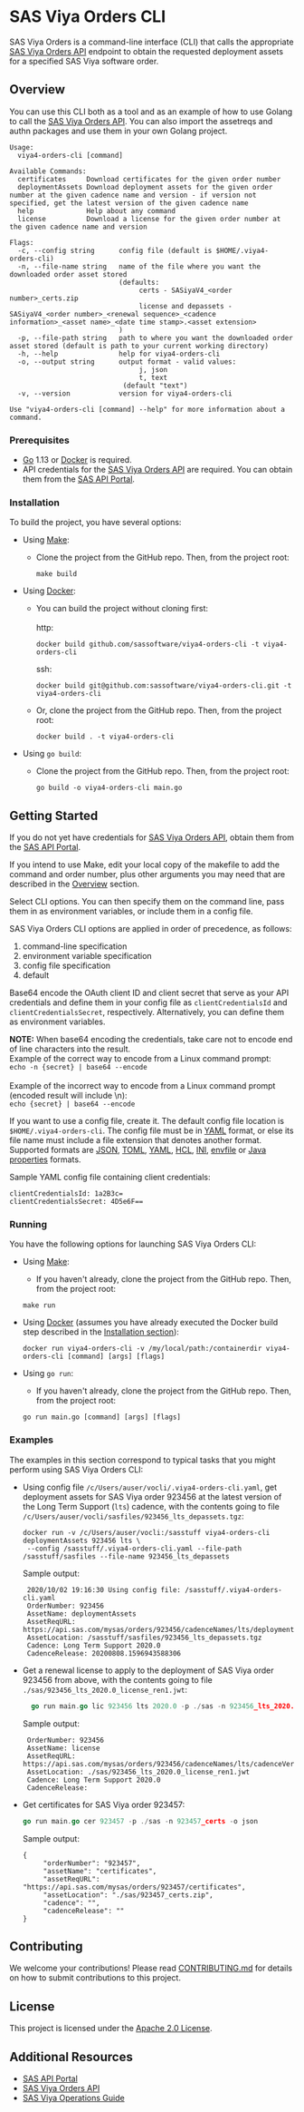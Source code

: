 # SAS Viya Orders CLI
SAS Viya Orders is a command-line interface (CLI) that calls the appropriate 
[SAS Viya Orders API](https://developer.sas.com/guides/sas-viya-orders.html) 
endpoint to obtain the requested deployment assets for a specified SAS Viya 
software order.

## Overview
You can use this CLI both as a tool and as an example of how to use Golang to call the 
[SAS Viya Orders API](https://developer.sas.com/guides/sas-viya-orders.html). You can 
also import the assetreqs and authn packages and use them in your own Golang project.
```
Usage:
  viya4-orders-cli [command]

Available Commands:
  certificates     Download certificates for the given order number
  deploymentAssets Download deployment assets for the given order number at the given cadence name and version - if version not specified, get the latest version of the given cadence name
  help             Help about any command
  license          Download a license for the given order number at the given cadence name and version

Flags:
  -c, --config string      config file (default is $HOME/.viya4-orders-cli)
  -n, --file-name string   name of the file where you want the downloaded order asset stored
                           (defaults:
                                certs - SASiyaV4_<order number>_certs.zip
                                license and depassets - SASiyaV4_<order number>_<renewal sequence>_<cadence information>_<asset name>_<date time stamp>.<asset extension>
                           )
  -p, --file-path string   path to where you want the downloaded order asset stored (default is path to your current working directory)
  -h, --help               help for viya4-orders-cli
  -o, --output string      output format - valid values:
                                j, json
                                t, text
                            (default "text")
  -v, --version            version for viya4-orders-cli

Use "viya4-orders-cli [command] --help" for more information about a command.
```
### Prerequisites

* [Go](https://golang.org/) 1.13 or [Docker](https://www.docker.com/) is required.
* API credentials for the [SAS Viya Orders API](https://developer.sas.com/guides/sas-viya-orders.html)
are required. You can obtain them from the [SAS API Portal](https://apiportal.sas.com/get-started).

### Installation
To build the project, you have several options:

* Using [Make](https://www.gnu.org/software/make/): <br>
  * Clone the project from the GitHub repo. Then, from the project root:
    ```
    make build
    ```

* Using [Docker](https://www.docker.com/): <br>
  * You can build the project without cloning first:<br/><br/>
    http:
     ```
     docker build github.com/sassoftware/viya4-orders-cli -t viya4-orders-cli
     ```
    ssh:
     ```
     docker build git@github.com:sassoftware/viya4-orders-cli.git -t viya4-orders-cli
     ```
  * Or, clone the project from the GitHub repo. Then, from the project root:
     ```
     docker build . -t viya4-orders-cli
     ```
* Using `go build`: <br>
  * Clone the project from the GitHub repo. Then, from the project root:
    ```
    go build -o viya4-orders-cli main.go
    ```

## Getting Started
If you do not yet have credentials for [SAS Viya Orders API](https://developer.sas.com/guides/sas-viya-orders.html), 
obtain them from the [SAS API Portal](https://apiportal.sas.com/get-started).

If you intend to use Make, edit your local copy of the makefile to add the command and order number, plus other 
arguments you may need that are described in the [Overview](#Overview) section.

Select CLI options. You can then specify them on the command line, pass them in
  as environment variables, or include them in a config file.

  SAS Viya Orders CLI options are applied in order of precedence, as follows:
  1. command-line specification
  1. environment variable specification
  1. config file specification
  1. default
  
Base64 encode the OAuth client ID and client secret that serve as your API credentials and define 
them in your config file as `clientCredentialsId` and `clientCredentialsSecret`, respectively. Alternatively, you 
can define them as environment variables.

**NOTE:** When base64 encoding the credentials, take care not to encode end of line characters into the result. <br/>
Example of the correct way to encode from a Linux command prompt:<br/>
 `echo -n {secret} | base64 --encode`<br/><br/>
Example of the incorrect way to encode from a Linux command prompt (encoded result will include \n):<br/>
 `echo {secret} | base64 --encode`

If you want to use a config file, create it. The default config file location is `$HOME/.viya4-orders-cli`.
The config file must be in [YAML](https://yaml.org/) format, or else its file name must 
include a file extension that denotes another format. Supported formats are [JSON](https://www.json.org/), 
[TOML](https://github.com/toml-lang/toml), [YAML](https://yaml.org/), [HCL](https://github.com/hashicorp/hcl), 
[INI](https://docs.microsoft.com/en-us/previous-versions/windows/desktop/ms717987(v=vs.85)), 
[envfile](https://www.npmjs.com/package/envfile) or 
[Java properties](https://docs.oracle.com/javase/tutorial/essential/environment/properties.html) formats.

Sample YAML config file containing client credentials:
```
clientCredentialsId: 1a2B3c=
clientCredentialsSecret: 4D5e6F==
```

### Running

You have the following options for launching SAS Viya Orders CLI:

* Using [Make](https://www.gnu.org/software/make/): <br>
  * If you haven't already, clone the project from the GitHub repo. Then, from the project root:
   ```unix
   make run
   ```

* Using [Docker](https://www.docker.com/) (assumes you have already executed the Docker build step described
 in the [Installation section](#installation)): <br>
   ```docker
   docker run viya4-orders-cli -v /my/local/path:/containerdir viya4-orders-cli [command] [args] [flags]
   ```
  
* Using `go run`: <br>
  * If you haven't already, clone the project from the GitHub repo. Then, from the project root:
   ```
   go run main.go [command] [args] [flags]
   ```

### Examples

The examples in this section correspond to typical tasks that you might 
perform using SAS Viya Orders CLI:

* Using config file `/c/Users/auser/vocli/.viya4-orders-cli.yaml`, get deployment assets for SAS Viya order 923456 at 
the latest version of the Long Term Support (`lts`) cadence, with the contents going to file 
`/c/Users/auser/vocli/sasfiles/923456_lts_depassets.tgz`: <br>
     ```docker
    docker run -v /c/Users/auser/vocli:/sasstuff viya4-orders-cli deploymentAssets 923456 lts \
      --config /sasstuff/.viya4-orders-cli.yaml --file-path /sasstuff/sasfiles --file-name 923456_lts_depassets
     ```
  
   Sample output: <br>
     
   ```text
    2020/10/02 19:16:30 Using config file: /sasstuff/.viya4-orders-cli.yaml
    OrderNumber: 923456
    AssetName: deploymentAssets
    AssetReqURL: https://api.sas.com/mysas/orders/923456/cadenceNames/lts/deploymentAssets
    AssetLocation: /sasstuff/sasfiles/923456_lts_depassets.tgz
    Cadence: Long Term Support 2020.0
    CadenceRelease: 20200808.1596943588306
   ```
   
* Get a renewal license to apply to the deployment of SAS Viya order 923456 from above, with the contents going to file 
`./sas/923456_lts_2020.0_license_ren1.jwt`: <br>
   
    ```go
      go run main.go lic 923456 lts 2020.0 -p ./sas -n 923456_lts_2020.0_license_ren1
    ```
   
   Sample output: <br>
     
   ```text
    OrderNumber: 923456
    AssetName: license
    AssetReqURL: https://api.sas.com/mysas/orders/923456/cadenceNames/lts/cadenceVersions/2020.0/license
    AssetLocation: ./sas/923456_lts_2020.0_license_ren1.jwt
    Cadence: Long Term Support 2020.0
    CadenceRelease:
   ```
  
* Get certificates for SAS Viya order 923457: <br>
   
   ```go
   go run main.go cer 923457 -p ./sas -n 923457_certs -o json
   ``` 
   
   Sample output: <br>
     
   ```
   {
        "orderNumber": "923457",
        "assetName": "certificates",
        "assetReqURL": "https://api.sas.com/mysas/orders/923457/certificates",
        "assetLocation": "./sas/923457_certs.zip",
        "cadence": "",
        "cadenceRelease": ""
   }
   ```

## Contributing
We welcome your contributions! Please read [CONTRIBUTING.md](CONTRIBUTING.md) for details 
on how to submit contributions to this project. 

## License
This project is licensed under the [Apache 2.0 License](LICENSE).

## Additional Resources
* [SAS API Portal](https://apiportal.sas.com/docs/mysasprod/1/overview)
* [SAS Viya Orders API](https://developer.sas.com/guides/sas-viya-orders.html)
* [SAS Viya Operations Guide](https://documentation.sas.com/?softwareId=mysas&softwareVersion=prod&docsetId=itopswlcm&docsetTarget=home.htm)
